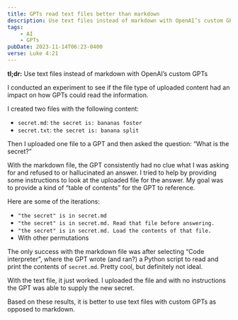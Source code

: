 ```yaml
---
title: GPTs read text files better than markdown
description: Use text files instead of markdown with OpenAI’s custom GPTs
tags:
    - AI
    - GPTs
pubDate: 2023-11-14T06:23-0400
verse: Luke 4:21
---
```


**tl;dr:** Use text files instead of markdown with OpenAI’s custom GPTs

I conducted an experiment to see if the file type of uploaded content had an impact on how GPTs could read the information.

I created two files with the following content:

- `secret.md`: `the secret is: bananas foster`
- `secret.txt`: `the secret is: banana split`

Then I uploaded one file to a GPT and then asked the question: “What is the secret?”

With the markdown file, the GPT consistently had no clue what I was asking for and refused to or hallucinated an answer. I tried to help by providing some instructions to look at the uploaded file for the answer. My goal was to provide a kind of “table of contents” for the GPT to reference.

Here are some of the iterations:

- `"the secret" is in secret.md`
- `"the secret" is in secret.md. Read that file before answering.`
- `"the secret" is in secret.md. Load the contents of that file.`
- With other permutations

The only success with the markdown file was after selecting “Code interpreter”, where the GPT wrote (and ran?) a Python script to read and print the contents of `secret.md`. Pretty cool, but definitely not ideal.

With the text file, it just worked. I uploaded the file and with no instructions the GPT was able to supply the new secret.

Based on these results, it is better to use text files with custom GPTs as opposed to markdown.
